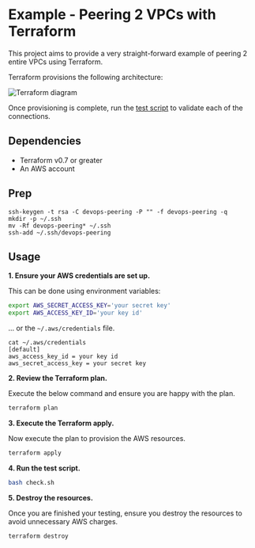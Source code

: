 # Example - Peering 2 VPCs with Terraform

This project aims to provide a very straight-forward example of peering 2 entire
VPCs using Terraform.

Terraform provisions the following architecture:

![Terraform diagram](http://www.nicksantamaria.net/img/peer-vpc-diagram-connectivity.png)

Once provisioning is complete, run the [test script](test-instance-connectivity.php) to validate each of the connections.

## Dependencies

* Terraform v0.7 or greater
* An AWS account

## Prep
```
ssh-keygen -t rsa -C devops-peering -P "" -f devops-peering -q
mkdir -p ~/.ssh
mv -Rf devops-peering* ~/.ssh
ssh-add ~/.ssh/devops-peering
```

## Usage

**1\. Ensure your AWS credentials are set up.**

This can be done using environment variables:

``` bash
export AWS_SECRET_ACCESS_KEY='your secret key'
export AWS_ACCESS_KEY_ID='your key id'
```

... or the `~/.aws/credentials` file.

```
cat ~/.aws/credentials
[default]
aws_access_key_id = your key id
aws_secret_access_key = your secret key
```

**2\. Review the Terraform plan.**

Execute the below command and ensure you are happy with the plan.

``` bash
terraform plan
```

**3\. Execute the Terraform apply.**

Now execute the plan to provision the AWS resources.

``` bash
terraform apply
```

**4\. Run the test script.**

``` bash
bash check.sh
```

**5\. Destroy the resources.**

Once you are finished your testing, ensure you destroy the resources to avoid unnecessary AWS charges.

``` bash
terraform destroy
```

